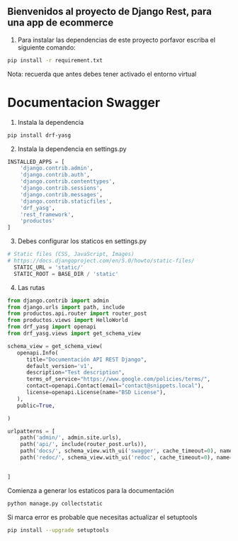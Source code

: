 ## Bienvenidos al proyecto de Django Rest, para una app de ecommerce

1. Para instalar las dependencias de este proyecto porfavor escriba el siguiente comando:

```sh
pip install -r requirement.txt
```

Nota: recuerda que antes debes tener activado el entorno virtual


# Documentacion Swagger
1. Instala la dependencia
```sh
pip install drf-yasg
```
2. Instala la dependencia en settings.py

```python
INSTALLED_APPS = [
    'django.contrib.admin',
    'django.contrib.auth',
    'django.contrib.contenttypes',
    'django.contrib.sessions',
    'django.contrib.messages',
    'django.contrib.staticfiles',
    'drf_yasg',
    'rest_framework',
    'productos'
]
```

3. Debes configurar los staticos en settings.py 
```python
# Static files (CSS, JavaScript, Images)
# https://docs.djangoproject.com/en/5.0/howto/static-files/
  STATIC_URL = 'static/'
  STATIC_ROOT = BASE_DIR / 'static'
```
4. Las rutas 

```python
from django.contrib import admin
from django.urls import path, include
from productos.api.router import router_post
from productos.views import HelloWorld
from drf_yasg import openapi
from drf_yasg.views import get_schema_view

schema_view = get_schema_view(
   openapi.Info(
      title="Documentación API REST Django",
      default_version='v1',
      description="Test description",
      terms_of_service="https://www.google.com/policies/terms/",
      contact=openapi.Contact(email="contact@snippets.local"),
      license=openapi.License(name="BSD License"),
   ),
   public=True,

)

urlpatterns = [
    path('admin/', admin.site.urls),
    path('api/', include(router_post.urls)),
    path('docs/', schema_view.with_ui('swagger', cache_timeout=0), name='schema-swagger-ui'),
    path('redoc/', schema_view.with_ui('redoc', cache_timeout=0), name='schema-redoc'),

    
]

```

Comienza a generar los estaticos para la documentación

```sh
python manage.py collectstatic
```
Si marca error es probable que necesitas actualizar el setuptools

```sh
pip install --upgrade setuptools
```